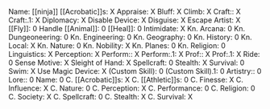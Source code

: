 Name: [[ninja]]
[[Acrobatic]]s: X
Appraise: X
Bluff: X
Climb: X
Craft:: X
Craft:.1: X
Diplomacy: X
Disable Device: X
Disguise: X
Escape Artist: X
[[Fly]]: 0
Handle [[Animal]]: 0
[[Heal]]: 0
Intimidate: X
Kn. Arcana: 0
Kn. Dungeoneering: 0
Kn. Engineering: 0
Kn. Geography: 0
Kn. History: 0
Kn. Local: X
Kn. Nature: 0
Kn. Nobility: X
Kn. Planes: 0
Kn. Religion: 0
Linguistics: X
Perception: X
Perform:: X
Perform:.1: X
Prof:: X
Prof:.1: X
Ride: 0
Sense Motive: X
Sleight of Hand: X
Spellcraft: 0
Stealth: X
Survival: 0
Swim: X
Use Magic Device: X
(Custom Skill): 0
(Custom Skill).1: 0
Artistry:: 0
Lore:: 0
Name: 0
C. [[Acrobatic]]s: X
C. [[Athletic]]s: 0
C. Finesse: X
C. Influence: X
C. Nature: 0
C. Perception: X
C. Performance: 0
C. Religion: 0
C. Society: X
C. Spellcraft: 0
C. Stealth: X
C. Survival: X
